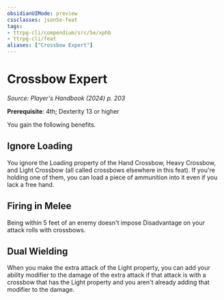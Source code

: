 ```yaml
---
obsidianUIMode: preview
cssclasses: json5e-feat
tags:
- ttrpg-cli/compendium/src/5e/xphb
- ttrpg-cli/feat
aliases: ["Crossbow Expert"]
---
```

# Crossbow Expert
*Source: Player's Handbook (2024) p. 203*  

**Prerequisite**: 4th; Dexterity 13 or higher

You gain the following benefits.

## Ignore Loading

You ignore the Loading property of the Hand Crossbow, Heavy Crossbow, and Light Crossbow (all called crossbows elsewhere in this feat). If you're holding one of them, you can load a piece of ammunition into it even if you lack a free hand.

## Firing in Melee

Being within 5 feet of an enemy doesn't impose Disadvantage on your attack rolls with crossbows.

## Dual Wielding

When you make the extra attack of the Light property, you can add your ability modifier to the damage of the extra attack if that attack is with a crossbow that has the Light property and you aren't already adding that modifier to the damage.